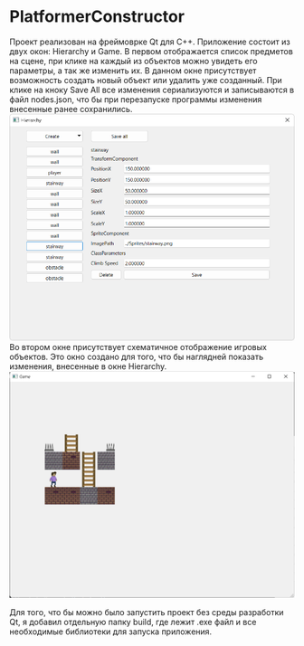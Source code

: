 # PlatformerConstructor
Проект реализован на фреймоврке Qt для C++.
Приложение состоит из двух окон: Hierarchy и Game.
В первом отображается список предметов на сцене, при клике на каждый из объектов можно увидеть его параметры, а так же изменить их.
В данном окне присутствует возможность создать новый объект или удалить уже созданный.
При клике на кноку Save All все изменения сериализуются и записываются в файл nodes.json, что бы при перезапуске программы изменения внесенные ранее сохранились.
![screen](https://github.com/SongToSoft/PlatformerConstructor/blob/main/Screens/hierarchy%20screen.png)
Во втором окне присутствует схематичное отображение игровых объектов. Это окно создано для того, что бы наглядней показать изменения, внесенные в окне Hierarchy.
![screen](https://github.com/SongToSoft/PlatformerConstructor/blob/main/Screens/game%20screen.png)

Для того, что бы можно было запустить проект без среды разработки Qt, я добавил отдельную папку build, где лежит .exe файл и все необходимые библиотеки для запуска приложения.

